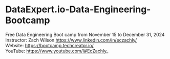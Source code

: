 # DataExpert.io-Data-Engineering-Bootcamp
Free Data Engineering Boot camp from November 15 to December 31, 2024 <br>
Instructor: Zach Wilson https://www.linkedin.com/in/eczachly/ <br>
Website: https://bootcamp.techcreator.io/ <br>
YouTube: https://www.youtube.com/@EcZachly_ <br>
